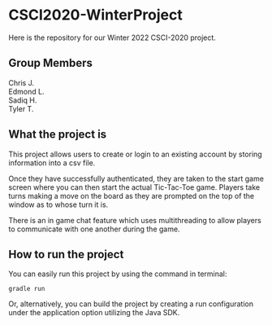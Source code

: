 # CSCI2020-WinterProject
Here is the repository for our Winter 2022 CSCI-2020 project.

## Group Members
Chris J.\
Edmond L.\
Sadiq H.\
Tyler T.

## What the project is
This project allows users to create or login to an existing account by storing information into a csv file. 

Once they have successfully authenticated, they are taken to the start game screen where you can then start the actual Tic-Tac-Toe game. 
Players take turns making a move on the board as they are prompted on the top of the window as to whose turn it is. 

There is an in game chat feature which uses multithreading to allow players to communicate with one another during the game.

## How to run the project
You can easily run this project by using the command in terminal:
```
gradle run
```

Or, alternatively, you can build the project by creating a run configuration under the application option utilizing the Java SDK.
